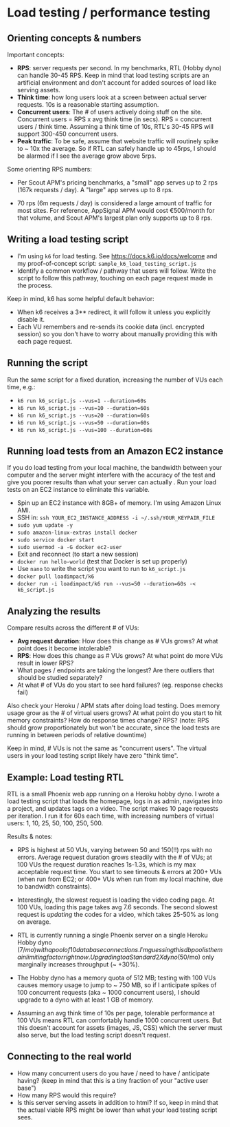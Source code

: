 # Load testing / performance testing


## Orienting concepts & numbers

Important concepts:

  * **RPS**: server requests per second. In my benchmarks, RTL (Hobby dyno) can handle 30-45 RPS. Keep in mind that load testing scripts are an artificial environment and don't account for added sources of load like serving assets.
  * **Think time**: how long users look at a screen between actual server requests. 10s is a reasonable starting assumption.
  * **Concurrent users**: The # of users actively doing stuff on the site. Concurrent users = RPS x avg think time (in secs). RPS = concurrent users / think time. Assuming a think time of 10s, RTL's 30-45 RPS will support 300-450 concurrent users.
  * **Peak traffic**: To be safe, assume that website traffic will routinely spike to ~ 10x the average. So if RTL can safely handle up to 45rps, I should be alarmed if I see the average grow above 5rps.

Some orienting RPS numbers:

  * Per Scout APM's pricing benchmarks, a "small" app serves up to 2 rps (167k requests / day). A "large" app serves up to 8 rps.

  * 70 rps (6m requests / day) is considered a large amount of traffic for most sites. For reference, AppSignal APM would cost €500/month for that volume, and Scout APM's largest plan only supports up to 8 rps.


## Writing a load testing script

  * I'm using `k6` for load testing. See https://docs.k6.io/docs/welcome and my proof-of-concept script: `sample_k6_load_testing_script.js`
  * Identify a common workflow / pathway that users will follow. Write the script to follow this pathway, touching on each page request made in the process.

Keep in mind, k6 has some helpful default behavior:

  * When k6 receives a 3** redirect, it will follow it unless you explicitly disable it.
  * Each VU remembers and re-sends its cookie data (incl. encrypted session) so you don't have to worry about manually providing this with each page request.


## Running the script

Run the same script for a fixed duration, increasing the number of VUs each time, e.g.:

  * `k6 run k6_script.js --vus=1 --duration=60s`
  * `k6 run k6_script.js --vus=10 --duration=60s`
  * `k6 run k6_script.js --vus=20 --duration=60s`
  * `k6 run k6_script.js --vus=50 --duration=60s`
  * `k6 run k6_script.js --vus=100 --duration=60s`


## Running load tests from an Amazon EC2 instance

If you do load testing from your local machine, the bandwidth between your computer and the server might interfere with the accuracy of the test and give you poorer results than what your server can actually . Run your load tests on an EC2 instance to eliminate this variable.

  * Spin up an EC2 instance with 8GB+ of memory. I'm using Amazon Linux AMI.
  * SSH in: `ssh YOUR_EC2_INSTANCE_ADDRESS -i ~/.ssh/YOUR_KEYPAIR_FILE`
  * `sudo yum update -y`
  * `sudo amazon-linux-extras install docker`
  * `sudo service docker start`
  * `sudo usermod -a -G docker ec2-user`
  * Exit and reconnect (to start a new session)
  * `docker run hello-world` (test that Docker is set up properly)
  * Use `nano` to write the script you want to run to `k6_script.js`
  * `docker pull loadimpact/k6`
  * `docker run -i loadimpact/k6 run --vus=50 --duration=60s -< k6_script.js`

## Analyzing the results

Compare results across the different # of VUs:

  * **Avg request duration**: How does this change as # VUs grows? At what point does it become intolerable?
  * **RPS**: How does this change as # VUs grows? At what point do more VUs result in lower RPS?
  * What pages / endpoints are taking the longest? Are there outliers that should be studied separately?
  * At what # of VUs do you start to see hard failures? (eg. response checks fail)

Also check your Heroku / APM stats after doing load testing. Does memory usage grow as the # of virtual users grows? At what point do you start to hit memory constraints? How do response times change? RPS? (note: RPS should grow proportionately but won't be accurate, since the load tests are running in between periods of relative downtime)

Keep in mind, # VUs is not the same as "concurrent users". The virtual users in your load testing script likely have zero "think time".


## Example: Load testing RTL

RTL is a small Phoenix web app running on a Heroku hobby dyno. I wrote a load testing script that loads the homepage, logs in as admin, navigates into a project, and updates tags on a video. The script makes 10 page requests per iteration. I run it for 60s each time, with increasing numbers of virtual users: 1, 10, 25, 50, 100, 250, 500.

Results & notes:

  * RPS is highest at 50 VUs, varying between 50 and 150(!!) rps with no errors. Average request duration grows steadily with the # of VUs; at 100 VUs the request duration reaches 1s-1.3s, which is my max acceptable request time. You start to see timeouts & errors at 200+ VUs (when run from EC2; or 400+ VUs when run from my local machine, due to bandwidth constraints).

  * Interestingly, the slowest request is loading the video coding page. At 100 VUs, loading this page takes avg 7.6 seconds. The second slowest request is _updating_ the codes for a video, which takes 25-50% as long on average.

  * RTL is currently running a single Phoenix server on a single Heroku Hobby dyno ($7/mo) with a pool of 10 database connections. I'm guessing this db pool is the main limiting factor right now. Upgrading to a Standard 2X dyno ($50/mo) only marginally increases throughput (~ +30%).

  * The Hobby dyno has a memory quota of 512 MB; testing with 100 VUs causes memory usage to jump to ~ 750 MB, so if I anticipate spikes of 100 concurrent requests (aka ~ 1000 concurrent users), I should upgrade to a dyno with at least 1 GB of memory.

  * Assuming an avg think time of 10s per page, tolerable performance at 100 VUs means RTL can comfortably handle 1000 concurrent users. But this doesn't account for assets (images, JS, CSS) which the server must also serve, but the load testing script doesn't request.


## Connecting to the real world

  * How many concurrent users do you have / need to have / anticipate having? (keep in mind that this is a tiny fraction of your "active user base")
  * How many RPS would this require?
  * Is this server serving assets in addition to html? If so, keep in mind that the actual viable RPS might be lower than what your load testing script sees.
